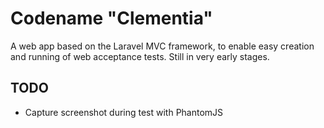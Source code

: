 # Codename "Clementia"

A web app based on the Laravel MVC framework, to enable easy creation and running of web acceptance tests. Still in very early stages.

## TODO
- Capture screenshot during test with PhantomJS
